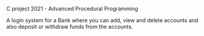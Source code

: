 
C project 2021 - Advanced Procedural Programming


A login system for a Bank where you can add, view and delete accounts and also deposit or withdraw funds from the accounts.
